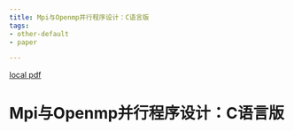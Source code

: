 ```yaml
---
title: Mpi与Openmp并行程序设计：C语言版
tags:
- other-default
- paper

---
```


[local pdf](../../../pdfs/MPI%E4%B8%8EOpenMP%E5%B9%B6%E8%A1%8C%E7%A8%8B%E5%BA%8F%E8%AE%BE%E8%AE%A1%EF%BC%9AC%E8%AF%AD%E8%A8%80%E7%89%88.pdf)

# Mpi与Openmp并行程序设计：C语言版
